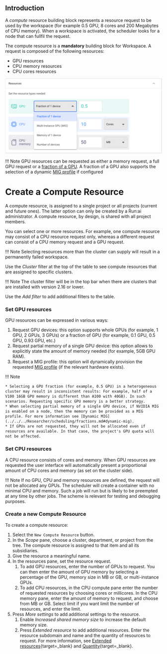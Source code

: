 
## Introduction


A _compute_ resource building block represents a resource request to be used by the workspace (for example 0.5 GPU, 8 cores and 200 Megabytes of CPU memory). When a workspace is activated, the scheduler looks for a node that can fullfil the request. 

The compute resource is a __mandatory__ building block for Workspace. A request is composed of the following resources: 

* GPU resources
* CPU memory resources
* CPU cores resources

![](img/7-compute-form.png)


!!! Note
    GPU resources can be requested as either a memory request, a full GPU request or a [fraction of a GPU](../../../Researcher/scheduling/fractions.md#runai-fractions). A fraction of a GPU also supports the selection of a dynamic [MIG profile](../../../Researcher/scheduling/fractions.md#dynamic-mig) if configured


# Create a Compute Resource

A compute resource, is assigned to a single project or all projects (current and future ones). The latter option can only be created by a Run:ai administrator. A compute resource, by design, is shared with all project members.

You can select one or more resources. For example, one compute resource may consist of a CPU resource request only, whereas a different request can consist of a CPU memory request and a GPU request.

!!! Note
    Selecting resources more than the cluster can supply will result in a permanently failed workspace.

Use the *Cluster* filter at the top of the table to see compute resources that are assigned to specific clusters.

!!! Note
    The cluster filter will be in the top bar when there are clusters that are installed with version 2.16 or lower.

Use the *Add filter* to add additional filters to the table.

### Set GPU resources

GPU resources can be expressed in various ways:

1. Request GPU devices: this option supports whole GPUs (for example, 1 GPU, 2 GPUs, 3 GPUs) or a fraction of GPU (for example, 0.1 GPU, 0.5 GPU, 0.93 GPU, etc.)
2. Request partial memory of a single GPU device: this option allows to explicitly state the amount of memory needed (for example, 5GB GPU RAM).
3. Request a MIG profile: this option will dynamically provision the requested [MIG profile](../../../Researcher/scheduling/fractions.md#dynamic-mig) (if the relevant hardware exists).

!!! Note

    * Selecting a GPU fraction (for example, 0.5 GPU) in a heterogeneous cluster may result in inconsistent results: For example, half of a V100 16GB GPU memory is different than A100 with 40GB). In such scenarios. Requesting specific GPU memory is a better strategy.
    * When selecting partial memory of a single GPU device, if NVIDIA MIG is enabled on a node, then the memory can be provided as a MIG profile. For more information see [Dynamic MIG](../../../Researcher/scheduling/fractions.md#dynamic-mig).
    * If GPUs are not requested, they will not be allocated even if resources are available. In that case, the project's GPU quota will not be affected.

### Set CPU resources

A CPU resource consists of cores and memory. When GPU resources are requested the user interface will automatically present a proportional amount of CPU cores and memory (as set on the cluster side).

!!! Note
    If no GPU, CPU and memory resources are defined, the request will not be allocated any GPUs. The scheduler will create a container with no minimal CPU and memory. Such a job will run but is likely to be preempted at any time by other jobs. The scheme is relevant for testing and debugging purposes.  

### Create a new Compute Resource

To create a compute resource:

1. Select the `New Compute Resource` button.
2. In the *Scope* pane, choose a cluster, department, or project from the tree. The compute resource is assigned to that item and all its subsidiaries.
3. Give the resource a meaningful name.
4. In the resources pane, set the resource request.
      1. To add GPU resources, enter the number of GPUs to request. You can then enter the amount of GPU memory by selecting a percentage of the GPU, memory size in MB or GB, or multi-instance GPUs.
      2. To add CPU resources, in the CPU compute pane enter the number of requested resources by choosing cores or millicores. In the CPU memory pane, enter the amount of memory to request, and choose from MB or GB. Select limit if you want limit the number of resources, and enter the limit.
5. Press *More settings* to add additional settings to the resource.
      1. Enable *Increased shared memory size* to increase the default memory size.
      2. Press *Extended resource* to add additional resources. Enter the resource subdomain and name and the quantity of resources to request. For more information, see [Extended resources](https://kubernetes.io/docs/tasks/configure-pod-container/extended-resource/){target=_blank} and [Quantity](https://kubernetes.io/docs/reference/kubernetes-api/common-definitions/quantity/){target=_blank}.
